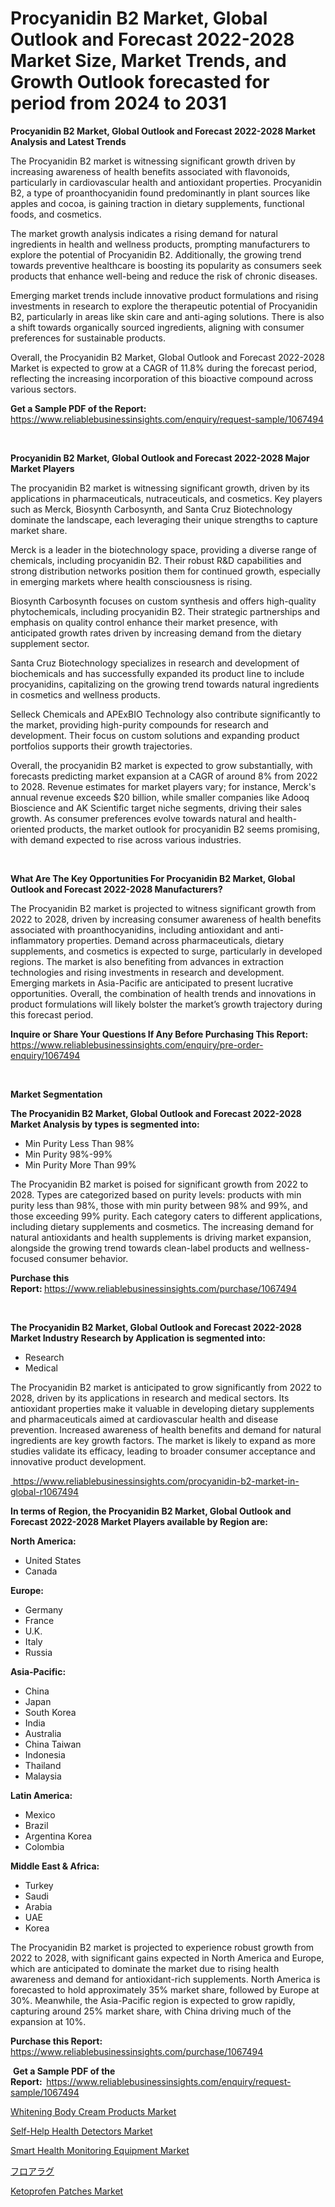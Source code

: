 <p><h1>Procyanidin B2 Market, Global Outlook and Forecast 2022-2028 Market Size, Market Trends, and Growth Outlook forecasted for period from 2024 to 2031</h1></p><p><strong>Procyanidin B2 Market, Global Outlook and Forecast 2022-2028 Market Analysis and Latest Trends</strong></p>
<p><p>The Procyanidin B2 market is witnessing significant growth driven by increasing awareness of health benefits associated with flavonoids, particularly in cardiovascular health and antioxidant properties. Procyanidin B2, a type of proanthocyanidin found predominantly in plant sources like apples and cocoa, is gaining traction in dietary supplements, functional foods, and cosmetics. </p><p>The market growth analysis indicates a rising demand for natural ingredients in health and wellness products, prompting manufacturers to explore the potential of Procyanidin B2. Additionally, the growing trend towards preventive healthcare is boosting its popularity as consumers seek products that enhance well-being and reduce the risk of chronic diseases.</p><p>Emerging market trends include innovative product formulations and rising investments in research to explore the therapeutic potential of Procyanidin B2, particularly in areas like skin care and anti-aging solutions. There is also a shift towards organically sourced ingredients, aligning with consumer preferences for sustainable products.</p><p>Overall, the Procyanidin B2 Market, Global Outlook and Forecast 2022-2028 Market is expected to grow at a CAGR of 11.8% during the forecast period, reflecting the increasing incorporation of this bioactive compound across various sectors.</p></p>
<p><strong>Get a Sample PDF of the Report:&nbsp;</strong> <a href="https://www.reliablebusinessinsights.com/enquiry/request-sample/1067494">https://www.reliablebusinessinsights.com/enquiry/request-sample/1067494</a></p>
<p>&nbsp;</p>
<p><strong>Procyanidin B2 Market, Global Outlook and Forecast 2022-2028 Major Market Players</strong></p>
<p><p>The procyanidin B2 market is witnessing significant growth, driven by its applications in pharmaceuticals, nutraceuticals, and cosmetics. Key players such as Merck, Biosynth Carbosynth, and Santa Cruz Biotechnology dominate the landscape, each leveraging their unique strengths to capture market share.</p><p>Merck is a leader in the biotechnology space, providing a diverse range of chemicals, including procyanidin B2. Their robust R&D capabilities and strong distribution networks position them for continued growth, especially in emerging markets where health consciousness is rising.</p><p>Biosynth Carbosynth focuses on custom synthesis and offers high-quality phytochemicals, including procyanidin B2. Their strategic partnerships and emphasis on quality control enhance their market presence, with anticipated growth rates driven by increasing demand from the dietary supplement sector.</p><p>Santa Cruz Biotechnology specializes in research and development of biochemicals and has successfully expanded its product line to include procyanidins, capitalizing on the growing trend towards natural ingredients in cosmetics and wellness products.</p><p>Selleck Chemicals and APExBIO Technology also contribute significantly to the market, providing high-purity compounds for research and development. Their focus on custom solutions and expanding product portfolios supports their growth trajectories.</p><p>Overall, the procyanidin B2 market is expected to grow substantially, with forecasts predicting market expansion at a CAGR of around 8% from 2022 to 2028. Revenue estimates for market players vary; for instance, Merck's annual revenue exceeds $20 billion, while smaller companies like Adooq Bioscience and AK Scientific target niche segments, driving their sales growth. As consumer preferences evolve towards natural and health-oriented products, the market outlook for procyanidin B2 seems promising, with demand expected to rise across various industries.</p></p>
<p>&nbsp;</p>
<p><strong>What Are The Key Opportunities For Procyanidin B2 Market, Global Outlook and Forecast 2022-2028 Manufacturers?</strong></p>
<p><p>The Procyanidin B2 market is projected to witness significant growth from 2022 to 2028, driven by increasing consumer awareness of health benefits associated with proanthocyanidins, including antioxidant and anti-inflammatory properties. Demand across pharmaceuticals, dietary supplements, and cosmetics is expected to surge, particularly in developed regions. The market is also benefiting from advances in extraction technologies and rising investments in research and development. Emerging markets in Asia-Pacific are anticipated to present lucrative opportunities. Overall, the combination of health trends and innovations in product formulations will likely bolster the market’s growth trajectory during this forecast period.</p></p>
<p><strong>Inquire or Share Your Questions If Any Before Purchasing This Report:</strong> <a href="https://www.reliablebusinessinsights.com/enquiry/pre-order-enquiry/1067494">https://www.reliablebusinessinsights.com/enquiry/pre-order-enquiry/1067494</a></p>
<p>&nbsp;</p>
<p><strong>Market Segmentation</strong></p>
<p><strong>The Procyanidin B2 Market, Global Outlook and Forecast 2022-2028 Market Analysis by types is segmented into:</strong></p>
<p><ul><li>Min Purity Less Than 98%</li><li>Min Purity 98%-99%</li><li>Min Purity More Than 99%</li></ul></p>
<p><p>The Procyanidin B2 market is poised for significant growth from 2022 to 2028. Types are categorized based on purity levels: products with min purity less than 98%, those with min purity between 98% and 99%, and those exceeding 99% purity. Each category caters to different applications, including dietary supplements and cosmetics. The increasing demand for natural antioxidants and health supplements is driving market expansion, alongside the growing trend towards clean-label products and wellness-focused consumer behavior.</p></p>
<p><strong>Purchase this Report:&nbsp;</strong><a href="https://www.reliablebusinessinsights.com/purchase/1067494">https://www.reliablebusinessinsights.com/purchase/1067494</a></p>
<p>&nbsp;</p>
<p><strong>The Procyanidin B2 Market, Global Outlook and Forecast 2022-2028 Market Industry Research by Application is segmented into:</strong></p>
<p><ul><li>Research</li><li>Medical</li></ul></p>
<p><p>The Procyanidin B2 market is anticipated to grow significantly from 2022 to 2028, driven by its applications in research and medical sectors. Its antioxidant properties make it valuable in developing dietary supplements and pharmaceuticals aimed at cardiovascular health and disease prevention. Increased awareness of health benefits and demand for natural ingredients are key growth factors. The market is likely to expand as more studies validate its efficacy, leading to broader consumer acceptance and innovative product development.</p></p>
<p><a href="https://www.reliablebusinessinsights.com/procyanidin-b2-market-in-global-r1067494">&nbsp;https://www.reliablebusinessinsights.com/procyanidin-b2-market-in-global-r1067494</a></p>
<p><strong>In terms of Region, the Procyanidin B2 Market, Global Outlook and Forecast 2022-2028 Market Players available by Region are:</strong></p>
<p>
    <p> <strong> North America: </strong>
        <ul>
            <li>United States</li>
            <li>Canada</li>
        </ul>
        </p> 
    <p> <strong> Europe: </strong>
        <ul>
            <li>Germany</li>
            <li>France</li>
            <li>U.K.</li>
            <li>Italy</li>
            <li>Russia</li>
        </ul>
        </p> 
    <p> <strong> Asia-Pacific: </strong>
        <ul>
            <li>China</li>
            <li>Japan</li>
            <li>South Korea</li>
            <li>India</li>
            <li>Australia</li>
            <li>China Taiwan</li>
            <li>Indonesia</li>
            <li>Thailand</li>
            <li>Malaysia</li>
        </ul>
        </p> 
    <p> <strong> Latin America: </strong>
        <ul>
            <li>Mexico</li>
            <li>Brazil</li>
            <li>Argentina Korea</li>
            <li>Colombia</li>
        </ul>
        </p> 
    <p> <strong> Middle East & Africa: </strong>
        <ul>
            <li>Turkey</li>
            <li>Saudi</li>
            <li>Arabia</li>
            <li>UAE</li>
            <li>Korea</li>
        </ul>
    </p>
    </p>
<p><p>The Procyanidin B2 market is projected to experience robust growth from 2022 to 2028, with significant gains expected in North America and Europe, which are anticipated to dominate the market due to rising health awareness and demand for antioxidant-rich supplements. North America is forecasted to hold approximately 35% market share, followed by Europe at 30%. Meanwhile, the Asia-Pacific region is expected to grow rapidly, capturing around 25% market share, with China driving much of the expansion at 10%.</p></p>
<p><strong>Purchase this Report: </strong><a href="https://www.reliablebusinessinsights.com/purchase/1067494">https://www.reliablebusinessinsights.com/purchase/1067494</a></p>
<p>&nbsp;<strong>Get a Sample PDF of the Report:&nbsp;&nbsp;</strong><a href="https://www.reliablebusinessinsights.com/enquiry/request-sample/1067494">https://www.reliablebusinessinsights.com/enquiry/request-sample/1067494</a></p>
<p><strong></strong></p>
<p><p><a href="https://medium.com/@dereodrews76856/whitening-body-cream-products-market-global-market-share-and-ranking-overall-sales-and-demand-66ab4fdf6038">Whitening Body Cream Products Market</a></p><p><a href="https://issuu.com/reportprime-2/docs/self-help-health-detectors-market-s_e94d6dd21c76f0">Self-Help Health Detectors Market</a></p><p><a href="https://issuu.com/reportprime-2/docs/smart-health-monitoring-equipment-m_26434cf2b4a3b9">Smart Health Monitoring Equipment Market</a></p><p><a href="https://medium.com/@narcisoferry/%E3%82%B0%E3%83%AD%E3%83%BC%E3%83%90%E3%83%AB%E3%83%95%E3%83%AD%E3%82%A2%E3%83%A9%E3%82%B0%E7%94%A3%E6%A5%AD%E5%88%86%E6%9E%90-%E3%82%B7%E3%82%A7%E3%82%A2-%E6%88%90%E9%95%B7-%E3%83%88%E3%83%AC%E3%83%B3%E3%83%89-%E3%81%8A%E3%82%88%E3%81%B32024%E5%B9%B4%E3%81%8B%E3%82%892031%E5%B9%B4%E3%81%BE%E3%81%A7%E3%81%AE%E4%BA%88%E6%B8%AC-b01f0fedaa31">フロアラグ</a></p><p><a href="https://www.linkedin.com/pulse/in-depth-analysis-global-ketoprofen-patches-market-scope-ijjre?trackingId=1oflpPEgTP23%2BsuY9FgIew%3D%3D">Ketoprofen Patches Market</a></p></p>